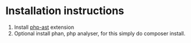 # Installation instructions

1. Install [php-ast](https://github.com/nikic/php-ast) extension
2. Optional install phan, php analyser, for this simply do composer install.
